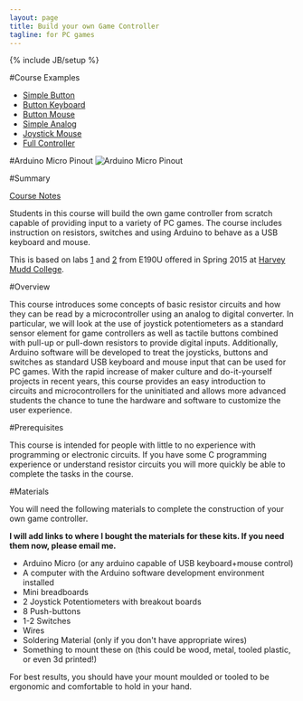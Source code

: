 ```yaml
---
layout: page
title: Build your own Game Controller
tagline: for PC games
---
```

{% include JB/setup %}

#Course Examples

* [Simple Button](ex/SimpleButton.txt)
* [Button Keyboard](ex/ButtonKeyboard.txt)
* [Button Mouse](ex/ButtonMouse.txt)
* [Simple Analog](ex/SimpleAnalog.txt)
* [Joystick Mouse](ex/JoystickMouse.txt)
* [Full Controller](ex/BasicController.txt)

#Arduino Micro Pinout
![Arduino Micro Pinout](https://www.arduino.cc/en/uploads/Main/ArduinoMicro_Pinout3.png)

#Summary

[Course Notes](controllerCourseNotes.pdf)

Students in this course will build the own game controller from
scratch capable of providing input to a variety of PC games. The
course includes instruction on resistors, switches and using Arduino
to behave as a USB keyboard and mouse.

This is based on labs [1](http://pages.hmc.edu/jspjut/class/s2015/e190u/lab/lab1.html) and 
[2](http://pages.hmc.edu/jspjut/class/s2015/e190u/lab/lab2.html) 
from E190U offered in Spring 2015 at [Harvey Mudd College](http://www.hmc.edu).

#Overview

This course introduces some concepts of basic resistor circuits and
how they can be read by a microcontroller using an analog to digital
converter. 
In particular, we will look at the use of joystick potentiometers as a
standard sensor element for game controllers as well as tactile
buttons combined with pull-up or pull-down resistors to provide
digital inputs.
Additionally, Arduino software will be developed to treat the
joysticks, buttons and switches as standard USB keyboard and mouse
input that can be used for PC games.
With the rapid increase of maker culture and do-it-yourself projects
in recent years, this course provides an easy introduction to circuits
and microcontrollers for the uninitiated and allows more advanced
students the chance to tune the hardware and software to customize the
user experience.

#Prerequisites

This course is intended for people with little to no experience with
programming or electronic circuits.
If you have some C programming experience or understand resistor
circuits you will more quickly be able to complete the tasks in the
course.

#Materials

You will need the following materials to complete the construction of
your own game controller.

**I will add links to where I bought the materials for these kits. If you need them now, please email me.**

* Arduino Micro (or any arduino capable of USB keyboard+mouse control)
* A computer with the Arduino software development environment installed
* Mini breadboards
* 2 Joystick Potentiometers with breakout boards
* 8 Push-buttons
* 1-2 Switches
* Wires
* Soldering Material (only if you don't have appropriate wires)
* Something to mount these on (this could be wood, metal, tooled plastic, or even 3d printed!)

For best results, you should have your mount moulded or tooled to be
ergonomic and comfortable to hold in your hand.

